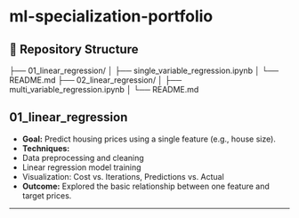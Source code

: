 # ml-specialization-portfolio


## 📁 Repository Structure
├── 01_linear_regression/
│ ├── single_variable_regression.ipynb
│ └── README.md
├── 02_linear_regression/
│ ├── multi_variable_regression.ipynb
│ └── README.md



##  01_linear_regression

-  **Goal:** Predict housing prices using a single feature (e.g., house size).
-  **Techniques:**
  - Data preprocessing and cleaning
  - Linear regression model training
  - Visualization: Cost vs. Iterations, Predictions vs. Actual
- **Outcome:** Explored the basic relationship between one feature and target prices.
---
